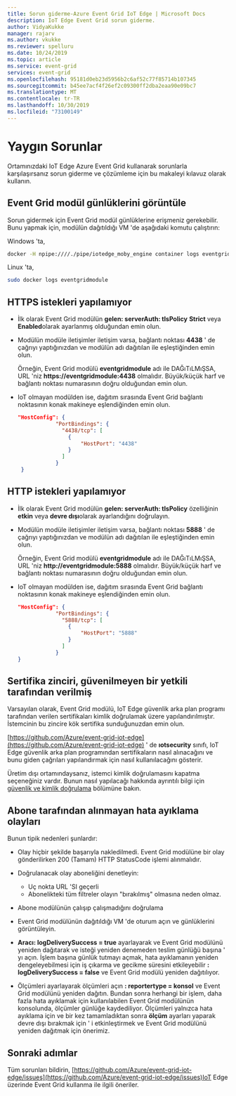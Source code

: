 ```yaml
---
title: Sorun giderme-Azure Event Grid IoT Edge | Microsoft Docs
description: IoT Edge Event Grid sorun giderme.
author: VidyaKukke
manager: rajarv
ms.author: vkukke
ms.reviewer: spelluru
ms.date: 10/24/2019
ms.topic: article
ms.service: event-grid
services: event-grid
ms.openlocfilehash: 95181d0eb23d5956b2c6af52c77f85714b107345
ms.sourcegitcommit: b45ee7acf4f26ef2c09300ff2dba2eaa90e09bc7
ms.translationtype: MT
ms.contentlocale: tr-TR
ms.lasthandoff: 10/30/2019
ms.locfileid: "73100149"
---
```

# <a name="common-issues"></a>Yaygın Sorunlar

Ortamınızdaki IoT Edge Azure Event Grid kullanarak sorunlarla karşılaşırsanız sorun giderme ve çözümleme için bu makaleyi kılavuz olarak kullanın.

## <a name="view-event-grid-module-logs"></a>Event Grid modül günlüklerini görüntüle

Sorun gidermek için Event Grid modül günlüklerine erişmeniz gerekebilir. Bunu yapmak için, modülün dağıtıldığı VM 'de aşağıdaki komutu çalıştırın:

Windows 'ta,

```sh
docker -H npipe:////./pipe/iotedge_moby_engine container logs eventgridmodule
```

Linux 'ta,

```sh
sudo docker logs eventgridmodule
```

## <a name="unable-to-make-https-requests"></a>HTTPS istekleri yapılamıyor

* İlk olarak Event Grid modülün **gelen: serverAuth: tlsPolicy** **Strict** veya **Enabled**olarak ayarlanmış olduğundan emin olun.

* Modülün modüle iletişimler iletişim varsa, bağlantı noktası **4438** ' de çağrıyı yaptığınızdan ve modülün adı dağıtılan ile eşleştiğinden emin olun. 

  Örneğin, Event Grid modülü **eventgridmodule** adı ile DAĞıTıLMıŞSA, URL 'niz **https://eventgridmodule:4438** olmalıdır. Büyük/küçük harf ve bağlantı noktası numarasının doğru olduğundan emin olun.
    
* IoT olmayan modülden ise, dağıtım sırasında Event Grid bağlantı noktasının konak makineye eşlendiğinden emin olun.

    ```json
    "HostConfig": {
                "PortBindings": {
                  "4438/tcp": [
                    {
                        "HostPort": "4438"
                    }
                  ]
                }
     }
    ```

## <a name="unable-to-make-http-requests"></a>HTTP istekleri yapılamıyor

* İlk olarak Event Grid modülün **gelen: serverAuth: tlsPolicy** özelliğinin **etkin** veya **devre dışı**olarak ayarlandığını doğrulayın.

* Modülün modüle iletişimler iletişim varsa, bağlantı noktası **5888** ' de çağrıyı yaptığınızdan ve modülün adı dağıtılan ile eşleştiğinden emin olun. 

  Örneğin, Event Grid modülü **eventgridmodule** adı ile DAĞıTıLMıŞSA, URL 'niz **http://eventgridmodule:5888** olmalıdır. Büyük/küçük harf ve bağlantı noktası numarasının doğru olduğundan emin olun.
    
* IoT olmayan modülden ise, dağıtım sırasında Event Grid bağlantı noktasının konak makineye eşlendiğinden emin olun.

    ```json
    "HostConfig": {
                "PortBindings": {
                  "5888/tcp": [
                    {
                        "HostPort": "5888"
                    }
                  ]
                }
    }
    ```

## <a name="certificate-chain-was-issued-by-an-authority-thats-not-trusted"></a>Sertifika zinciri, güvenilmeyen bir yetkili tarafından verilmiş

Varsayılan olarak, Event Grid modülü, IoT Edge güvenlik arka plan programı tarafından verilen sertifikaları kimlik doğrulamak üzere yapılandırılmıştır. İstemcinin bu zincire kök sertifika sunduğunuzdan emin olun.

[https://github.com/Azure/event-grid-iot-edge](https://github.com/Azure/event-grid-iot-edge) ' de **ıotsecurity** sınıfı, IoT Edge güvenlik arka plan programından sertifikaların nasıl alınacağını ve bunu giden çağrıları yapılandırmak için nasıl kullanılacağını gösterir.

Üretim dışı ortamındaysanız, istemci kimlik doğrulamasını kapatma seçeneğiniz vardır. Bunun nasıl yapılacağı hakkında ayrıntılı bilgi için [güvenlik ve kimlik doğrulama](security-authentication.md) bölümüne bakın.

## <a name="debug-events-not-received-by-subscriber"></a>Abone tarafından alınmayan hata ayıklama olayları

Bunun tipik nedenleri şunlardır:

* Olay hiçbir şekilde başarıyla nakledilmedi. Event Grid modülüne bir olay gönderilirken 200 (Tamam) HTTP StatusCode işlemi alınmalıdır.

* Doğrulanacak olay aboneliğini denetleyin:
    * Uç nokta URL 'SI geçerli
    * Abonelikteki tüm filtreler olayın "bırakılmış" olmasına neden olmaz.

* Abone modülünün çalışıp çalışmadığını doğrulama

* Event Grid modülünün dağıtıldığı VM 'de oturum açın ve günlüklerini görüntüleyin.

* **Aracı: logDeliverySuccess = true** ayarlayarak ve Event Grid modülünü yeniden dağıtarak ve isteği yeniden denemeden teslim günlüğü başına ' yı açın. İşlem başına günlük tutmayı açmak, hata ayıklamanın yeniden dengeleyebilmesi için iş çıkarma ve gecikme süresini etkileyebilir **: logDeliverySuccess = false** ve Event Grid modülü yeniden dağıtılıyor.

* Ölçümleri ayarlayarak ölçümleri açın **: reportertype = konsol** ve Event Grid modülünü yeniden dağıtın. Bundan sonra herhangi bir işlem, daha fazla hata ayıklamak için kullanılabilen Event Grid modülünün konsolunda, ölçümler günlüğe kaydediliyor. Ölçümleri yalnızca hata ayıklama için ve bir kez tamamladıktan sonra **ölçüm** ayarları yaparak devre dışı bırakmak için ' i etkinleştirmek ve Event Grid modülünü yeniden dağıtmak için önerimiz.

## <a name="next-steps"></a>Sonraki adımlar

Tüm sorunları bildirin, [https://github.com/Azure/event-grid-iot-edge/issues](https://github.com/Azure/event-grid-iot-edge/issues)IoT Edge üzerinde Event Grid kullanma ile ilgili öneriler.
